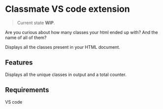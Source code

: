 # Classmate VS code extension

> Current state **WIP**.

Are you curious about how many classes your html ended up with? And the name of all of them?

Displays all the classes present in your HTML document.

## Features

Displays all the unique classes in output and a total counter.

## Requirements
VS code
